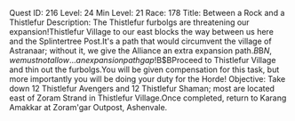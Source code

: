 Quest ID: 216
Level: 24
Min Level: 21
Race: 178
Title: Between a Rock and a Thistlefur
Description: The Thistlefur furbolgs are threatening our expansion!Thistlefur Village to our east blocks the way between us here and the Splintertree Post.It's a path that would circumvent the village of Astranaar; without it, we give the Alliance an extra expansion path.$B$B$N, we must not allow... an expansion path gap!$B$BProceed to Thistlefur Village and thin out the furbolgs.You will be given compensation for this task, but more importantly you will be doing your duty for the Horde!
Objective: Take down 12 Thistlefur Avengers and 12 Thistlefur Shaman; most are located east of Zoram Strand in Thistlefur Village.Once completed, return to Karang Amakkar at Zoram'gar Outpost, Ashenvale.
